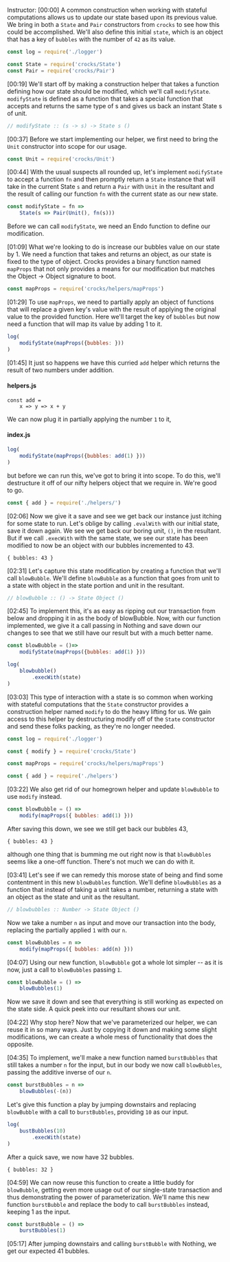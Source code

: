 Instructor: [00:00] A common construction when working with stateful computations allows us to update our state based upon its previous value. We bring in both a `State` and `Pair` constructors from `crocks` to see how this could be accomplished. We'll also define this initial `state`, which is an object that has a key of `bubbles` with the number of `42` as its value.

```javascript
const log = require('./logger')

const State = require('crocks/State')
const Pair = require('crocks/Pair')
```

[00:19] We'll start off by making a construction helper that takes a function defining how our state should be modified, which we'll call `modifyState`. `modifyState` is defined as a function that takes a special function that accepts and returns the same type of s and gives us back an instant State s of unit.

```javascript
// modifyState :: (s -> s) -> State s ()
```

[00:37] Before we start implementing our helper, we first need to bring the `Unit` constructor into scope for our usage.

```javascript
const Unit = require('crocks/Unit')
```

[00:44] With the usual suspects all rounded up, let's implement `modifyState` to accept a function `fn` and then promptly return a `State` instance that will take in the current State `s` and return a `Pair` with `Unit` in the resultant and the result of calling our function `fn` with the current state as our new state. 

```javascript
const modifyState = fn => 
    State(s => Pair(Unit(), fn(s)))
```

Before we can call `modifyState`, we need an Endo function to define our modification.

[01:09] What we're looking to do is increase our bubbles value on our state by 1. We need a function that takes and returns an object, as our state is fixed to the type of object. Crocks provides a binary function named `mapProps` that not only provides a means for our modification but matches the Object -> Object signature to boot.

```javascript
const mapProps = require('crocks/helpers/mapProps')
```

[01:29] To use `mapProps`, we need to partially apply an object of functions that will replace a given key's value with the result of applying the original value to the provided function. Here we'll target the key of `bubbles` but now need a function that will map its value by adding 1 to it.

```javascript
log(
    modifyState(mapProps({bubbles: }))
)
```

[01:45] It just so happens we have this curried `add` helper which returns the result of two numbers under addition. 

#### helpers.js
```
const add = 
    x => y => x + y
```

We can now plug it in partially applying the number `1` to it, 

#### index.js
```javascript
log(
    modifyState(mapProps({bubbles: add(1) }))
)
```

but before we can run this, we've got to bring it into scope. To do this, we'll destructure it off of our nifty helpers object that we require in. We're good to go.

```javascript
const { add } = require('./helpers/')
```

[02:06] Now we give it a save and see we get back our instance just itching for some state to run. Let's oblige by calling `.evalWith` with our initial state, save it down again. We see we get back our boring unit, `()`, in the resultant. But if we call `.execWith` with the same state, we see our state has been modified to now be an object with our bubbles incremented to 43.

```
{ bubbles: 43 }
```

[02:31] Let's capture this state modification by creating a function that we'll call `blowBubble`. We'll define `blowBubble` as a function that goes from unit to a state with object in the state portion and unit in the resultant.

```javascript
// blowBubble :: () -> State Object ()
```

[02:45] To implement this, it's as easy as ripping out our transaction from below and dropping it in as the body of blowBubble. Now, with our function implemented, we give it a call passing in Nothing and save down our changes to see that we still have our result but with a much better name.

```javascript
const blowBubble = ()=> 
    modifyState(mapProps({bubbles: add(1) }))

log(
    blowbubble()
        .execWith(state)
)
```

[03:03] This type of interaction with a state is so common when working with stateful computations that the `State` constructor provides a construction helper named `modify` to do the heavy lifting for us. We gain access to this helper by destructuring modify off of the `State` constructor and send these folks packing, as they're no longer needed.

```javascript
const log = require('./logger')

const { modify } = require('crocks/State')

const mapProps = require('crocks/helpers/mapProps')

const { add } = require('./helpers')
```

[03:22] We also get rid of our homegrown helper and update `blowBubble` to use `modify` instead. 

```javascript
const blowBubble = () => 
    modify(mapProps({ bubbles: add(1) }))
```

After saving this down, we see we still get back our bubbles 43, 

```
{ bubbles: 43 }
```

although one thing that is bumming me out right now is that `blowBubbles` seems like a one-off function. There's not much we can do with it.

[03:41] Let's see if we can remedy this morose state of being and find some contentment in this new `blowBubbles` function. We'll define `blowBubbles` as a function that instead of taking a unit takes a number, returning a state with an object as the state and unit as the resultant. 

```javascript
// blowbubbles :: Number -> State Object ()
```

Now we take a number `n` as input and move our transaction into the body, replacing the partially applied `1` with our `n`.

```javascript
const blowBubbles = n => 
    modify(mapProps({ bubbles: add(n) }))
```

[04:07] Using our new function, `blowBubble` got a whole lot simpler -- as it is now, just a call to `blowBubbles` passing `1`. 

```javascript
const blowBubble = () => 
    blowBubbles(1)
```

Now we save it down and see that everything is still working as expected on the state side. A quick peek into our resultant shows our unit.

[04:22] Why stop here? Now that we've parameterized our helper, we can reuse it in so many ways. Just by copying it down and making some slight modifications, we can create a whole mess of functionality that does the opposite.

[04:35] To implement, we'll make a new function named `burstBubbles` that still takes a number `n` for the input, but in our body we now call `blowBubbles`, passing the additive inverse of our `n`. 

```javascript
const burstBubbles = n => 
    blowBubbles(-(n))
```

Let's give this function a play by jumping downstairs and replacing `blowBubble` with a call to `burstBubbles`, providing `10` as our input. 

```javascript
log(
    bustBubbles(10)
        .execWith(state)
)
```

After a quick save, we now have 32 bubbles.

```
{ bubbles: 32 }
```

[04:59] We can now reuse this function to create a little buddy for `blowBubble`, getting even more usage out of our single-state transaction and thus demonstrating the power of parameterization. We'll name this new function `burstBubble` and replace the body to call `burstBubbles` instead, keeping 1 as the input.

```javascript
const burstBubble = () =>
    burstBubbles(1)
```

[05:17] After jumping downstairs and calling `burstBubble` with Nothing, we get our expected 41 bubbles.